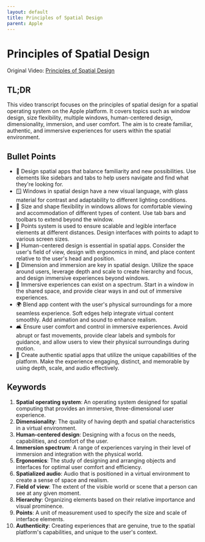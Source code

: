 ```yaml
---
layout: default
title: Principles of Spatial Design
parent: Apple
---
```


# Principles of Spatial Design
Original Video: [Principles of Spatial Design](https://developer.apple.com/videos/play/wwdc2023/10072/)


## TL;DR
This video transcript focuses on the principles of spatial design for a spatial operating system on the Apple platform. It covers topics such as window design, size flexibility, multiple windows, human-centered design, dimensionality, immersion, and user comfort. The aim is to create familiar, authentic, and immersive experiences for users within the spatial environment.


## Bullet Points
- 🧭 Design spatial apps that balance familiarity and new possibilities. Use elements like sidebars and tabs to help users navigate and find what they're looking for. 
- 🪟 Windows in spatial design have a new visual language, with glass material for contrast and adaptability to different lighting conditions. 
- 📏 Size and shape flexibility in windows allows for comfortable viewing and accommodation of different types of content. Use tab bars and toolbars to extend beyond the window. 
- 📐 Points system is used to ensure scalable and legible interface elements at different distances. Design interfaces with points to adapt to various screen sizes. 
- 👤 Human-centered design is essential in spatial apps. Consider the user's field of view, design with ergonomics in mind, and place content relative to the user's head and position. 
- 🌌 Dimension and immersion are key in spatial design. Utilize the space around users, leverage depth and scale to create hierarchy and focus, and design immersive experiences beyond windows. 
- 🔄 Immersive experiences can exist on a spectrum. Start in a window in the shared space, and provide clear ways in and out of immersive experiences. 
- 🌍 Blend app content with the user's physical surroundings for a more seamless experience. Soft edges help integrate virtual content smoothly. Add animation and sound to enhance realism. 
- 🛋️ Ensure user comfort and control in immersive experiences. Avoid abrupt or fast movements, provide clear labels and symbols for guidance, and allow users to view their physical surroundings during motion. 
- 🍎 Create authentic spatial apps that utilize the unique capabilities of the platform. Make the experience engaging, distinct, and memorable by using depth, scale, and audio effectively. 

## Keywords
1. **Spatial operating system**: An operating system designed for spatial computing that provides an immersive, three-dimensional user experience.
2. **Dimensionality**: The quality of having depth and spatial characteristics in a virtual environment.
3. **Human-centered design**: Designing with a focus on the needs, capabilities, and comfort of the user.
4. **Immersion spectrum**: A range of experiences varying in their level of immersion and integration with the physical world.
5. **Ergonomics**: The study of designing and arranging objects and interfaces for optimal user comfort and efficiency.
6. **Spatialized audio**: Audio that is positioned in a virtual environment to create a sense of space and realism.
7. **Field of view**: The extent of the visible world or scene that a person can see at any given moment.
8. **Hierarchy**: Organizing elements based on their relative importance and visual prominence.
9. **Points**: A unit of measurement used to specify the size and scale of interface elements.
10. **Authenticity**: Creating experiences that are genuine, true to the spatial platform's capabilities, and unique to the user's context.

